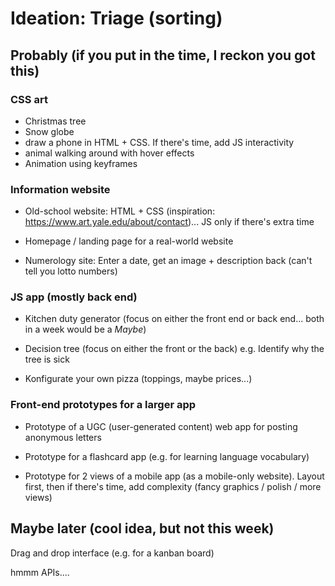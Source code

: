 # Ideation: Triage (sorting)

## Probably (if you put in the time, I reckon you got this)

### CSS art

- Christmas tree
- Snow globe
- draw a phone in HTML + CSS. If there's time, add JS interactivity
- animal walking around with hover effects
- Animation using keyframes

### Information website

- Old-school website: HTML + CSS (inspiration: https://www.art.yale.edu/about/contact)... JS only if there's extra time

- Homepage / landing page for a real-world website

- Numerology site: Enter a date, get an image + description back (can't tell you lotto numbers)

### JS app (mostly back end)

- Kitchen duty generator (focus on either the front end or back end... both in a week would be a _Maybe_)

- Decision tree (focus on either the front or the back) e.g. Identify why the tree is sick

- Konfigurate your own pizza (toppings, maybe prices...)

### Front-end prototypes for a larger app

- Prototype of a UGC (user-generated content) web app for posting anonymous letters

- Prototype for a flashcard app (e.g. for learning language vocabulary)

- Prototype for 2 views of a mobile app (as a mobile-only website). Layout first, then if there's time, add complexity (fancy graphics / polish / more views)


## Maybe later (cool idea, but not this week)

Drag and drop interface (e.g. for a kanban board)

hmmm APIs.... 